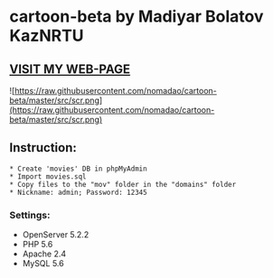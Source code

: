 # cartoon-beta by Madiyar Bolatov KazNRTU
## [VISIT MY WEB-PAGE](http://nomadao.github.io/)
![https://raw.githubusercontent.com/nomadao/cartoon-beta/master/src/scr.png](https://raw.githubusercontent.com/nomadao/cartoon-beta/master/src/scr.png)
## Instruction:
```
* Create 'movies' DB in phpMyAdmin
* Import movies.sql
* Copy files to the "mov" folder in the "domains" folder
* Nickname: admin; Password: 12345
```
### Settings:
* OpenServer 5.2.2
* PHP 5.6
* Apache 2.4
* MySQL 5.6
